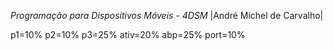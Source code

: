 *Programação para Dispositivos Móveis - 4DSM*
|André Michel de Carvalho|

p1=10%
p2=10%
p3=25%
ativ=20%
abp=25%
port=10%
